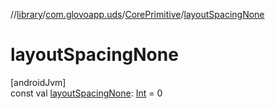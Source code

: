 //[library](../../../index.md)/[com.glovoapp.uds](../index.md)/[CorePrimitive](index.md)/[layoutSpacingNone](layout-spacing-none.md)

# layoutSpacingNone

[androidJvm]\
const val [layoutSpacingNone](layout-spacing-none.md): [Int](https://kotlinlang.org/api/latest/jvm/stdlib/kotlin/-int/index.html) = 0
